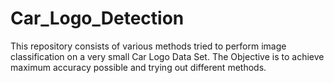 # Car_Logo_Detection
This repository consists of various methods tried to perform image classification on a very small Car Logo Data Set. The Objective is to achieve maximum accuracy possible and trying out different methods.
